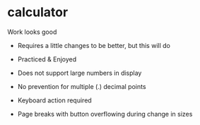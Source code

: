 # calculator

Work looks good
- Requires a little changes to be better, but this will do 
- Practiced & Enjoyed

- Does not support large numbers in display
- No prevention for multiple (.) decimal points
- Keyboard action required
- Page breaks with button overflowing during change in sizes